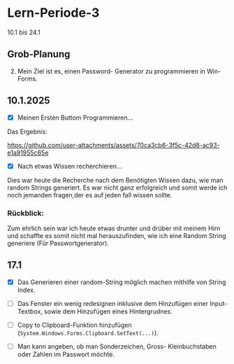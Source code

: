 # Lern-Periode-3
10.1 bis 24.1

## Grob-Planung

2. Mein Ziel ist es, einen Password- Generator zu programmieren in Win-Forms.

## 10.1.2025
- [x] Meinen Ersten Buttom Programmieren...

Das Ergebnis:

https://github.com/user-attachments/assets/70ca3cb6-3f5c-42d8-ac93-e1a91955c65e

- [x] Nach etwas Wissen recherchieren...

Dies war heute die Recherche nach dem Benötigten Wissen dazu, wie man random Strings generiert. Es war nicht ganz erfolgreich und somit werde ich noch jemanden fragen,der es auf jeden fall wissen sollte.

### Rückblick:
Zum ehrlich sein war ich heute etwas drunter und drüber mit meinem Hirn und schaffte es somit nicht mal herauszufinden, wie ich eine Random String generiere (Für Passwortgenerator).

## 17.1

- [x] Das Generieren einer random-String möglich machen mithilfe von String Index.
- [ ] Das Fenster ein wenig redesignen inklusive dem Hinzufügen einer Input-Textbox, sowie dem Hinzufügen eines Hintergrudnes.
- [ ] Copy to Clipboard-Funktion hinzufügen (`System.Windows.Forms.Clipboard.SetText(...)`).
- [ ] Man kann angeben, ob man Sonderzeichen, Gross- Kleinbuchstaben oder Zahlen im Passwort möchte. 










